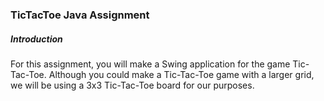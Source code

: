 ### TicTacToe Java Assignment

##### Introduction
For this assignment, you will make a Swing application for the game Tic-Tac-Toe. Although you could make a Tic-Tac-Toe game with a
larger grid, we will be using a 3x3 Tic-Tac-Toe board for our purposes.
